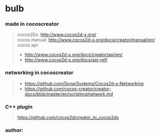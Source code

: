 # bulb

### made in cocoscreator
> cocos2Dx: http://www.cocos2d-x.org/  
> cocos manual: http://www.cocos2d-x.org/docs/creator/manual/en/  
> cocos api: 
> * http://www.cocos2d-x.org/docs/creator/api/en/  
> * http://www.cocos2d-x.org/docs/api-ref/  

### networking in cocoscreator
> * https://github.com/SonarSystems/Cocos2d-x-Networking
> * https://github.com/cocos-creator/creator-docs/blob/master/en/scripting/network.md

### C++ plugin
>https://github.com/cocos2d/creator_to_cocos2dx

### author: 
